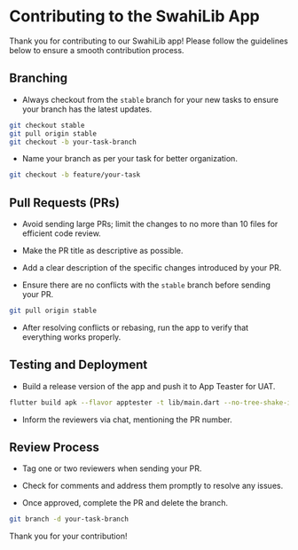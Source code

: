 # Contributing to the SwahiLib App

Thank you for contributing to our SwahiLib app! Please follow the guidelines below to ensure a smooth contribution process.

## Branching

- Always checkout from the `stable` branch for your new tasks to ensure your branch has the latest updates.

```bash
git checkout stable
git pull origin stable
git checkout -b your-task-branch
```

- Name your branch as per your task for better organization.

```bash
git checkout -b feature/your-task
```

## Pull Requests (PRs)

- Avoid sending large PRs; limit the changes to no more than 10 files for efficient code review.

- Make the PR title as descriptive as possible.

- Add a clear description of the specific changes introduced by your PR.

- Ensure there are no conflicts with the `stable` branch before sending your PR.

```bash
git pull origin stable
```

- After resolving conflicts or rebasing, run the app to verify that everything works properly.

## Testing and Deployment

- Build a release version of the app and push it to App Teaster for UAT.

```bash
flutter build apk --flavor apptester -t lib/main.dart --no-tree-shake-icons
```

- Inform the reviewers via chat, mentioning the PR number.

## Review Process

- Tag one or two reviewers when sending your PR.

- Check for comments and address them promptly to resolve any issues.

- Once approved, complete the PR and delete the branch.

```bash
git branch -d your-task-branch
```

Thank you for your contribution!

